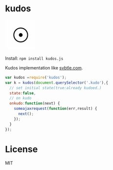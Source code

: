kudos
========

![animation](/kudos.gif?raw=true)

Install:
`npm install kudos.js`

Kudos implementation like [svbtle.com](https://svbtle.com/).

```javascript
var kudos =require('kudos');
var k = kudos(document.querySelector('.kudo'),{
  // set initial state(true:already kudoed.)
  state:false,
  // on kudo
  onkudo:function(next) {
    someajaxrequest(function(err,result) {
      next();
    });
  }
});
```
License
=======

MIT
